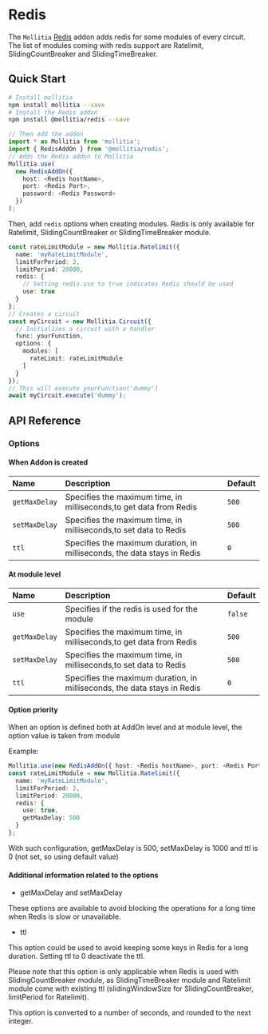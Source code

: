 # Redis

The `Mollitia` [Redis](https://redis.io/) addon adds redis for some modules of every circuit. The list of modules coming with redis support are Ratelimit, SlidingCountBreaker and SlidingTimeBreaker.

## Quick Start

``` bash
# Install mollitia
npm install mollitia --save
# Install the Redis addon
npm install @mollitia/redis --save
```

``` typescript
// Then add the addon
import * as Mollitia from 'mollitia';
import { RedisAddOn } from '@mollitia/redis';
// Adds the Redis addon to Mollitia
Mollitia.use(
  new RedisAddOn({ 
    host: <Redis hostName>, 
    port: <Redis Port>,
    password: <Redis Password> 
  })
);
```

Then, add `redis` options when creating modules. Redis is only available for Ratelimit, SlidingCountBreaker or SlidingTimeBreaker module.

``` typescript
const rateLimitModule = new Mollitia.Ratelimit({
  name: 'myRateLimitModule',
  limitForPeriod: 2,
  limitPeriod: 20000,
  redis: {
    // Setting redis.use to true indicates Redis should be used
    use: true
  }
};
// Creates a circuit
const myCircuit = new Mollitia.Circuit({
  // Initializes a circuit with a handler
  func: yourFunction,
  options: {
    modules: [
      rateLimit: rateLimitModule
    ]
  }
});
// This will execute yourFunction('dummy')
await myCircuit.execute('dummy');

```

## API Reference

### Options

#### When Addon is created

| Name             | Description                                                                 | Default    |
|:-----------------|:----------------------------------------------------------------------------|:-----------|
| `getMaxDelay`    | Specifies the maximum time, in milliseconds,to get data from Redis          | `500`      |
| `setMaxDelay`    | Specifies the maximum time, in milliseconds,to set data to Redis            | `500`      |
| `ttl`            | Specifies the maximum duration, in milliseconds, the data stays in  Redis   | `0`        |

#### At module level

| Name             | Description                                                                 | Default    |
|:-----------------|:----------------------------------------------------------------------------|:-----------|
| `use`            | Specifies if the redis is used for the module                               | `false`    |
| `getMaxDelay`    | Specifies the maximum time, in milliseconds,to get data from Redis          | `500`      |
| `setMaxDelay`    | Specifies the maximum time, in milliseconds,to set data to Redis            | `500`      |
| `ttl`            | Specifies the maximum duration, in milliseconds, the data stays in  Redis   | `0`        |

#### Option priority

When an option is defined both at AddOn level and at module level, the option value is taken from module

Example:
``` typescript
Mollitia.use(new RedisAddOn({ host: <Redis hostName>, port: <Redis Port>, password: <Redis Password>, getMaxDelay: 1000, setMaxDelay: 1000 }));
const rateLimitModule = new Mollitia.Ratelimit({
  name: 'myRateLimitModule',
  limitForPeriod: 2,
  limitPeriod: 20000,
  redis: {
    use: true,
    getMaxDelay: 500
  }
};
````
With such configuration, getMaxDelay is 500, setMaxDelay is 1000 and ttl is 0 (not set, so using default value)


#### Additional information related to the options

* getMaxDelay and setMaxDelay

These options are available to avoid blocking the operations for a long time when Redis is slow or unavailable.

* ttl

This option could be used to avoid keeping some keys in Redis for a long duration. Setting ttl to 0 deactivate the ttl.

Please note that this option is only applicable when Redis is used with SlidingCountBreaker module, as SlidingTimeBreaker module and Ratelimit module come with existing ttl (slidingWindowSize for SlidingCountBreaker, limitPeriod for Ratelimit).

This option is converted to a number of seconds, and rounded to the next integer.

